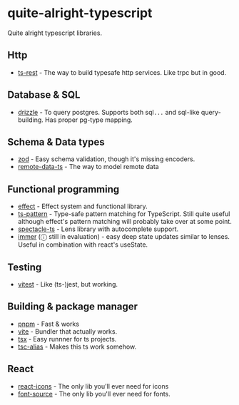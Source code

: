 # quite-alright-typescript

Quite alright typescript libraries. 

## Http

* [ts-rest](https://ts-rest.com/) - The way to build typesafe http services. Like trpc but in good.

## Database & SQL
* [drizzle]([https://ts-rest.com/](https://orm.drizzle.team/)) - To query postgres. Supports both sql`...` and sql-like query-building. Has proper pg-type mapping.

## Schema & Data types
* [zod](https://zod.dev`) - Easy schema validation, though it's missing encoders.
* [remote-data-ts](https://github.com/devexperts/remote-data-ts) - The way to model remote data

## Functional programming
* [effect](https://effect.website/) - Effect system and functional library. 
* [ts-pattern](https://github.com/gvergnaud/ts-pattern) - Type-safe pattern matching for TypeScript. Still quite useful although effect's pattern matching will probably take over at some point. 
* [spectacle-ts](https://github.com/anthonyjoeseph/spectacles-ts) - Lens library with autocomplete support.
* [immer](https://immerjs.github.io/immer/) (ⓘ still in evaluation) - easy deep state updates similar to lenses. Useful in combination with react's useState.

## Testing
* [vitest](https://vitest.dev/) - Like (ts-)jest, but working.

## Building & package manager
* [pnpm](https://pnpm.io/) - Fast & works
* [vite](https://vitejs.dev/) - Bundler that actually works.
* [tsx](https://tsx.is/) - Easy runnner for ts projects.
* [tsc-alias](https://github.com/justkey007/tsc-alias) - Makes this ts work somehow.

## React
* [react-icons](https://react-icons.github.io/react-icons/) - The only lib you'll ever need for icons
* [font-source](https://fontsource.org/) - The only lib you'll ever need for fonts. 
